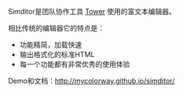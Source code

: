 Simditor是团队协作工具 [Tower](http://tower.im) 使用的富文本编辑器。

相比传统的编辑器它的特点是：

* 功能精简，加载快速
* 输出格式化的标准HTML
* 每一个功能都有非常优秀的使用体验

Demo和文档：http://mycolorway.github.io/simditor/
